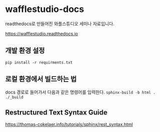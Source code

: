 # wafflestudio-docs

readthedocs로 만들어진 와플스튜디오 세미나 자료입니다.

https://wafflestudio.readthedocs.io

## 개발 환경 설정

`pip install -r requirments.txt`

## 로컬 환경에서 빌드하는 법

docs 경로로 들어가서 다음과 같은 명령어를 입력한다.
`sphinx-build -b html . ./_build`

## Restructured Text Syntax Guide

https://thomas-cokelaer.info/tutorials/sphinx/rest_syntax.html